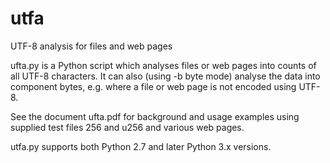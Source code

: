utfa
====
UTF-8 analysis for files and web pages

ufta.py is a Python script which analyses files or web pages into counts of all UTF-8 characters.  It can also (using -b byte mode) analyse the data into component bytes, e.g. where a file or web page is not encoded using UTF-8.

See the document ufta.pdf for background and usage examples using supplied test files 256 and u256 and various web pages.

utfa.py supports both Python 2.7 and later Python 3.x versions.
